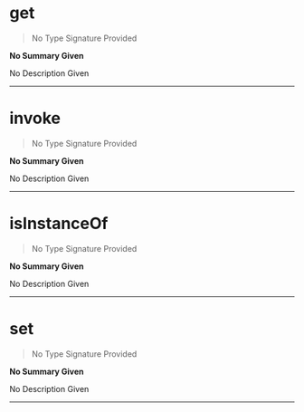 
# get

> No Type Signature Provided

__No Summary Given__

No Description Given

---

# invoke

> No Type Signature Provided

__No Summary Given__

No Description Given

---

# isInstanceOf

> No Type Signature Provided

__No Summary Given__

No Description Given

---

# set

> No Type Signature Provided

__No Summary Given__

No Description Given

---
